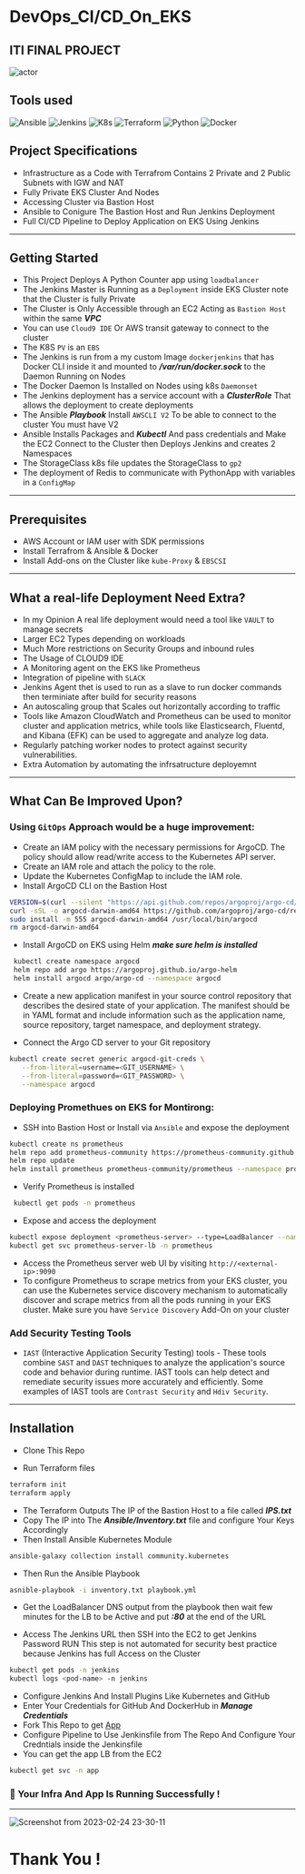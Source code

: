 # DevOps_CI/CD_On_EKS
## ITI FINAL PROJECT


![actor](https://user-images.githubusercontent.com/103090890/221306973-a5616cf8-4b58-4934-a5d0-7b58322589b9.png)


## Tools used 

![Ansible](https://img.shields.io/badge/-ansible-C9284D?style=for-the-badge&logo=ansible&logoColor=white)
![Jenkins](https://img.shields.io/badge/-jenkins-D24939?style=for-the-badge&logo=Jenkins&logoColor=white)
![K8s](https://img.shields.io/badge/-kubernetes-326CE5?style=for-the-badge&logo=kubernetes&logoColor=white)
![Terraform](https://img.shields.io/badge/-Terraform-623CE4?style=for-the-badge&logo=Terraform&logoColor=white)
![Python](https://img.shields.io/badge/-Python-3776AB?style=for-the-badge&logo=Python&logoColor=yellow)
![Docker](https://img.shields.io/badge/Docker-container%20runtime-2496ED?style=for-the-badge&logo=Docker)


## Project Specifications 

- Infrastructure as a Code with Terrafrom Contains 2 Private and 2 Public Subnets with IGW and NAT 
- Fully Private EKS Cluster And Nodes 
- Accessing Cluster via Bastion Host
- Ansible to Conigure The Bastion Host and Run Jenkins Deployment
- Full CI/CD Pipeline to Deploy Application on EKS Using Jenkins





------------------------------------

## Getting Started

- This Project Deploys A Python Counter app using `loadbalancer`
- The Jenkins Master is Running as a `Deployment` inside EKS Cluster note that the Cluster is fully Private
- The Cluster is Only Accessible through an EC2 Acting as `Bastion Host` within the same ***VPC***
- You can use `Cloud9 IDE` Or AWS transit gateway to connect to the cluster 
- The K8S `PV` is an `EBS` 
- The Jenkins is run from a my custom Image `dockerjenkins` that has Docker CLI inside it and mounted to ***/var/run/docker.sock*** to the Daemon Running on Nodes
- The Docker Daemon Is Installed on Nodes using k8s `Daemonset`
- The Jenkins deployment has a service account with a ***ClusterRole*** That allows the deployment to create deployments
- The Ansible ***Playbook*** Install `AWSCLI V2` To be able to connect to the cluster You must have V2 
- Ansible Installs Packages and ***Kubectl*** And pass credentials and Make the EC2 Connect to the Cluster then Deploys Jenkins and creates 2 Namespaces
- The StorageClass k8s file updates the StorageClass to `gp2` 
- The deployment of Redis to communicate with PythonApp with variables in a `ConfigMap`


---------------

## Prerequisites 

- AWS Account or IAM user with SDK permissions 
- Install Terrafrom & Ansible & Docker
- Install Add-ons on the Cluster like `kube-Proxy` & `EBSCSI`
---------------------

## What a real-life Deployment Need Extra?

- In my Opinion A real life deployment would need a tool like `VAULT` to manage secrets
- Larger EC2 Types depending on workloads
- Much More restrictions on Security Groups and inbound rules
- The Usage of CLOUD9 IDE 
- A Monitoring agent on the EKS like Prometheus
- Integration of pipeline with `SLACK`
- Jenkins Agent thet is used to run as a slave to run docker commands then terminiate after build for security reasons
- An autoscaling group that Scales out horizontally according to traffic
- Tools like Amazon CloudWatch and Prometheus can be used to monitor cluster and application metrics, while tools like Elasticsearch, Fluentd, and Kibana (EFK) can be used to aggregate and analyze log data.
- Regularly patching worker nodes to protect against security vulnerabilities.
- Extra Automation by automating the infrsatructure deployemnt 

----------------------

## What Can Be Improved Upon?

### Using `GitOps` Approach would be a huge improvement:
- Create an IAM policy with the necessary permissions for ArgoCD. The policy should allow read/write access to the Kubernetes API server.
- Create an IAM role and attach the policy to the role.
- Update the Kubernetes ConfigMap to include the IAM role.
- Install ArgoCD CLI on the Bastion Host 
``` bash
VERSION=$(curl --silent "https://api.github.com/repos/argoproj/argo-cd/releases/latest" | grep '"tag_name"' | sed -E 's/.*"([^"]+)".*/\1/')
curl -sSL -o argocd-darwin-amd64 https://github.com/argoproj/argo-cd/releases/download/$VERSION/argocd-darwin-amd64
sudo install -m 555 argocd-darwin-amd64 /usr/local/bin/argocd
rm argocd-darwin-amd64
```
- Install ArgoCD on EKS using Helm ***make sure helm is installed***
``` bash
 kubectl create namespace argocd
 helm repo add argo https://argoproj.github.io/argo-helm
 helm install argocd argo/argo-cd --namespace argocd
```
- Create a new application manifest in your source control repository that describes the desired state of your application. The manifest should be in YAML format and include information such as the application name, source repository, target namespace, and deployment strategy.

- Connect the Argo CD server to your Git repository
 ``` bash
 kubectl create secret generic argocd-git-creds \
    --from-literal=username=<GIT_USERNAME> \
    --from-literal=password=<GIT_PASSWORD> \
    --namespace argocd
```

### Deploying Promethues on EKS for Montirong:

- SSH into Bastion Host or Install via `Ansible` and expose the deployment 
``` bash
kubectl create ns prometheus 
helm repo add prometheus-community https://prometheus-community.github.io/helm-charts
helm repo update
helm install prometheus prometheus-community/prometheus --namespace prometheus
```
- Verify Prometheus is installed
```bash
 kubectl get pods -n prometheus
 ```
- Expose and access the deployment 
``` bash
kubectl expose deployment <prometheus-server> --type=LoadBalancer --name=prometheus-server-lb --n prometheus
kubectl get svc prometheus-server-lb -n prometheus
```
- Access the Prometheus server web UI by visiting `http://<external-ip>:9090`
- To configure Prometheus to scrape metrics from your EKS cluster, you can use the Kubernetes service discovery mechanism to automatically discover and scrape metrics from all the pods running in your EKS cluster. Make sure you have `Service Discovery` Add-On on your cluster


### Add Security Testing Tools

- `IAST` (Interactive Application Security Testing) tools - These tools combine `SAST` and `DAST` techniques to analyze the application's source code and behavior during runtime. IAST tools can help detect and remediate security issues more accurately and efficiently. Some examples of IAST tools are `Contrast Security` and `Hdiv Security`.





-------------------





## Installation 

- Clone This Repo

- Run Terraform files
```bash
terraform init
terraform apply
```
- The Terraform Outputs The IP of the Bastion Host to a file called ***IPS.txt***
- Copy The IP into The ***Ansible/Inventory.txt*** file and configure Your Keys Accordingly 
-  Then Install Ansible Kubernetes Module 
```bash
ansible-galaxy collection install community.kubernetes
```
- Then Run the Ansible Playbook
``` bash
asnible-playbook -i inventory.txt playbook.yml
```

- Get the LoadBalancer DNS output from the playbook then wait few minutes for the LB to be Active and put ***:80*** at the end of the URL 


- Access The Jenkins URL then SSH into the EC2 to get Jenkins Password RUN
This step is not automated for security best practice because Jenkins has full Access on the Cluster
``` bash 
kubectl get pods -n jenkins 
kubectl logs <pod-name> -n jenkins
```
- Configure Jenkins And Install Plugins Like Kubernetes and GitHub
- Enter Your Credentials for GitHub And DockerHub in ***Manage Credentials***
- Fork This Repo to get <a href="https://github.com/Alii2121/Py-App-CICD" target="_blank">App</a>
- Configure Pipeline to Use Jenkinsfile from The Repo And Configure Your Credntials inside the Jenkinsfile
- You can get the app LB from the EC2 
```bash
kubectl get svc -n app
```

### :rocket: Your Infra And App Is Running Successfully !

----------------------

![Screenshot from 2023-02-24 23-30-11](https://user-images.githubusercontent.com/103090890/221323055-29e28e6e-c1e9-46c3-a479-5fbf00731157.png)

# Thank You !


